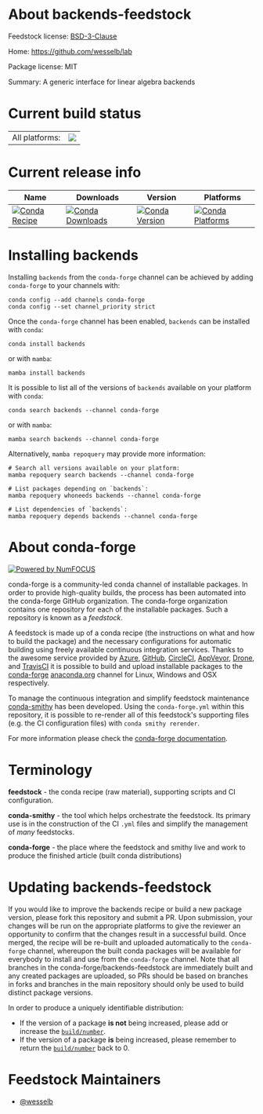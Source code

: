 About backends-feedstock
========================

Feedstock license: [BSD-3-Clause](https://github.com/conda-forge/backends-feedstock/blob/main/LICENSE.txt)

Home: https://github.com/wesselb/lab

Package license: MIT

Summary: A generic interface for linear algebra backends

Current build status
====================


<table><tr><td>All platforms:</td>
    <td>
      <a href="https://dev.azure.com/conda-forge/feedstock-builds/_build/latest?definitionId=22513&branchName=main">
        <img src="https://dev.azure.com/conda-forge/feedstock-builds/_apis/build/status/backends-feedstock?branchName=main">
      </a>
    </td>
  </tr>
</table>

Current release info
====================

| Name | Downloads | Version | Platforms |
| --- | --- | --- | --- |
| [![Conda Recipe](https://img.shields.io/badge/recipe-backends-green.svg)](https://anaconda.org/conda-forge/backends) | [![Conda Downloads](https://img.shields.io/conda/dn/conda-forge/backends.svg)](https://anaconda.org/conda-forge/backends) | [![Conda Version](https://img.shields.io/conda/vn/conda-forge/backends.svg)](https://anaconda.org/conda-forge/backends) | [![Conda Platforms](https://img.shields.io/conda/pn/conda-forge/backends.svg)](https://anaconda.org/conda-forge/backends) |

Installing backends
===================

Installing `backends` from the `conda-forge` channel can be achieved by adding `conda-forge` to your channels with:

```
conda config --add channels conda-forge
conda config --set channel_priority strict
```

Once the `conda-forge` channel has been enabled, `backends` can be installed with `conda`:

```
conda install backends
```

or with `mamba`:

```
mamba install backends
```

It is possible to list all of the versions of `backends` available on your platform with `conda`:

```
conda search backends --channel conda-forge
```

or with `mamba`:

```
mamba search backends --channel conda-forge
```

Alternatively, `mamba repoquery` may provide more information:

```
# Search all versions available on your platform:
mamba repoquery search backends --channel conda-forge

# List packages depending on `backends`:
mamba repoquery whoneeds backends --channel conda-forge

# List dependencies of `backends`:
mamba repoquery depends backends --channel conda-forge
```


About conda-forge
=================

[![Powered by
NumFOCUS](https://img.shields.io/badge/powered%20by-NumFOCUS-orange.svg?style=flat&colorA=E1523D&colorB=007D8A)](https://numfocus.org)

conda-forge is a community-led conda channel of installable packages.
In order to provide high-quality builds, the process has been automated into the
conda-forge GitHub organization. The conda-forge organization contains one repository
for each of the installable packages. Such a repository is known as a *feedstock*.

A feedstock is made up of a conda recipe (the instructions on what and how to build
the package) and the necessary configurations for automatic building using freely
available continuous integration services. Thanks to the awesome service provided by
[Azure](https://azure.microsoft.com/en-us/services/devops/), [GitHub](https://github.com/),
[CircleCI](https://circleci.com/), [AppVeyor](https://www.appveyor.com/),
[Drone](https://cloud.drone.io/welcome), and [TravisCI](https://travis-ci.com/)
it is possible to build and upload installable packages to the
[conda-forge](https://anaconda.org/conda-forge) [anaconda.org](https://anaconda.org/)
channel for Linux, Windows and OSX respectively.

To manage the continuous integration and simplify feedstock maintenance
[conda-smithy](https://github.com/conda-forge/conda-smithy) has been developed.
Using the ``conda-forge.yml`` within this repository, it is possible to re-render all of
this feedstock's supporting files (e.g. the CI configuration files) with ``conda smithy rerender``.

For more information please check the [conda-forge documentation](https://conda-forge.org/docs/).

Terminology
===========

**feedstock** - the conda recipe (raw material), supporting scripts and CI configuration.

**conda-smithy** - the tool which helps orchestrate the feedstock.
                   Its primary use is in the construction of the CI ``.yml`` files
                   and simplify the management of *many* feedstocks.

**conda-forge** - the place where the feedstock and smithy live and work to
                  produce the finished article (built conda distributions)


Updating backends-feedstock
===========================

If you would like to improve the backends recipe or build a new
package version, please fork this repository and submit a PR. Upon submission,
your changes will be run on the appropriate platforms to give the reviewer an
opportunity to confirm that the changes result in a successful build. Once
merged, the recipe will be re-built and uploaded automatically to the
`conda-forge` channel, whereupon the built conda packages will be available for
everybody to install and use from the `conda-forge` channel.
Note that all branches in the conda-forge/backends-feedstock are
immediately built and any created packages are uploaded, so PRs should be based
on branches in forks and branches in the main repository should only be used to
build distinct package versions.

In order to produce a uniquely identifiable distribution:
 * If the version of a package **is not** being increased, please add or increase
   the [``build/number``](https://docs.conda.io/projects/conda-build/en/latest/resources/define-metadata.html#build-number-and-string).
 * If the version of a package **is** being increased, please remember to return
   the [``build/number``](https://docs.conda.io/projects/conda-build/en/latest/resources/define-metadata.html#build-number-and-string)
   back to 0.

Feedstock Maintainers
=====================

* [@wesselb](https://github.com/wesselb/)

